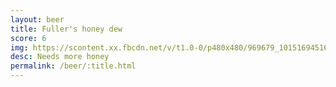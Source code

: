 ```yaml
---
layout: beer
title: Fuller's honey dew
score: 6
img: https://scontent.xx.fbcdn.net/v/t1.0-0/p480x480/969679_10151694516258745_1883640684_n.jpg?oh=09c1151020dd0c70c84ae5455b9289b5&oe=590E98A2
desc: Needs more honey
permalink: /beer/:title.html
---
```

